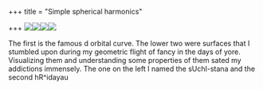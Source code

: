 +++
title = "Simple spherical harmonics"

+++
[![](https://i2.wp.com/bp0.blogger.com/_ZhvcTTaaD_4/RoyMuO2Ko_I/AAAAAAAAAMM/JRH0hfTLhzU/s320/orbital1.png)](http://bp0.blogger.com/_ZhvcTTaaD_4/RoyMuO2Ko_I/AAAAAAAAAMM/JRH0hfTLhzU/s1600-h/orbital1.png)[![](https://i2.wp.com/bp0.blogger.com/_ZhvcTTaaD_4/RoyMuO2KpAI/AAAAAAAAAMU/WlLsEqc20pA/s320/orbital1.2.png)](http://bp0.blogger.com/_ZhvcTTaaD_4/RoyMuO2KpAI/AAAAAAAAAMU/WlLsEqc20pA/s1600-h/orbital1.2.png)[![](https://i2.wp.com/bp0.blogger.com/_ZhvcTTaaD_4/RoyMuO2KpBI/AAAAAAAAAMc/5Li5_M6rTOQ/s320/orbital1.3.png)](http://bp0.blogger.com/_ZhvcTTaaD_4/RoyMuO2KpBI/AAAAAAAAAMc/5Li5_M6rTOQ/s1600-h/orbital1.3.png)[![](https://i1.wp.com/bp1.blogger.com/_ZhvcTTaaD_4/RoyMue2KpCI/AAAAAAAAAMk/KE48JOOl1UM/s320/orbital1.4.png)](http://bp1.blogger.com/_ZhvcTTaaD_4/RoyMue2KpCI/AAAAAAAAAMk/KE48JOOl1UM/s1600-h/orbital1.4.png)

The first is the famous d orbital curve. The lower two were surfaces
that I stumbled upon during my geometric flight of fancy in the days of
yore. Visualizing them and understanding some properties of them sated
my addictions immensely. The one on the left I named the sUchI-stana and
the second hR^idayau
